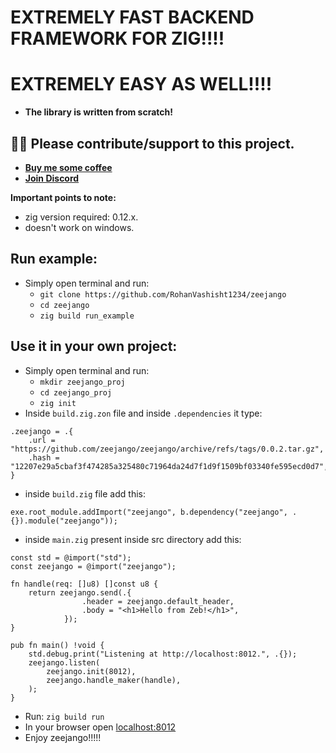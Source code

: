 # EXTREMELY FAST BACKEND FRAMEWORK FOR ZIG!!!! 
# EXTREMELY EASY AS WELL!!!!
- **The library is written from scratch!**

## 🙏🙏 Please contribute/support to this project.
- **[Buy me some coffee](https://www.buymeacoffee.com/rohanvashisht)**
- **[Join Discord](https://discord.gg/MY27CVbhBQ)**

**Important points to note:**
- zig version required: 0.12.x.
- doesn't work on windows.
## Run example:
- Simply open terminal and run:
    - `git clone https://github.com/RohanVashisht1234/zeejango`
    - `cd zeejango`
    - `zig build run_example`

## Use it in your own project:
- Simply open terminal and run:
    - `mkdir zeejango_proj`
    - `cd zeejango_proj`
    - `zig init`
- Inside `build.zig.zon` file and inside `.dependencies` it type:


```zig
.zeejango = .{
    .url = "https://github.com/zeejango/zeejango/archive/refs/tags/0.0.2.tar.gz",
    .hash = "12207e29a5cbaf3f474285a325480c71964da24d7f1d9f1509bf03340fe595ecd0d7",
} 
```
- inside `build.zig` file add this:
```zig
exe.root_module.addImport("zeejango", b.dependency("zeejango", .{}).module("zeejango"));
```
- inside `main.zig` present inside src directory add this:
```zig
const std = @import("std");
const zeejango = @import("zeejango");

fn handle(req: []u8) []const u8 {
    return zeejango.send(.{
                .header = zeejango.default_header,
                .body = "<h1>Hello from Zeb!</h1>",
            });
}

pub fn main() !void {
    std.debug.print("Listening at http://localhost:8012.", .{});
    zeejango.listen(
        zeejango.init(8012),
        zeejango.handle_maker(handle),
    );
}

```
- Run: `zig build run`
- In your browser open [localhost:8012](http://localhost:8012)
- Enjoy zeejango!!!!!
